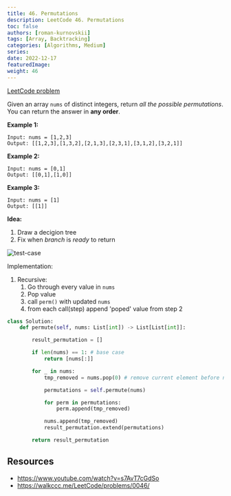 ```yaml
---
title: 46. Permutations
description: LeetCode 46. Permutations
toc: false
authors: [roman-kurnovskii]
tags: [Array, Backtracking]
categories: [Algorithms, Medium]
series:
date: 2022-12-17
featuredImage:
weight: 46
---
```


[LeetCode problem](https://leetcode.com/problems/permutations/)

Given an array `nums` of distinct integers, return *all the possible permutations*. You can return the answer in **any order**.

**Example 1:**

    Input: nums = [1,2,3]
    Output: [[1,2,3],[1,3,2],[2,1,3],[2,3,1],[3,1,2],[3,2,1]]

**Example 2:**

    Input: nums = [0,1]
    Output: [[0,1],[1,0]]

**Example 3:**

    Input: nums = [1]
    Output: [[1]]

**Idea:**

1. Draw a decigion tree
2. Fix when *branch* is *ready* to return

![test-case](../../assets/46.jpg)

Implementation:

1. Recursive:
   1. Go through every value in `nums`
   2. Pop value
   3. call `perm()` with updated `nums`
   4. from each call(step) append 'poped' value from step 2

```python
class Solution:
    def permute(self, nums: List[int]) -> List[List[int]]:

        result_permutation = []

        if len(nums) == 1: # base case
            return [nums[:]]

        for _ in nums:
            tmp_removed = nums.pop(0) # remove current element before next step

            permutations = self.permute(nums)

            for perm in permutations:
                perm.append(tmp_removed)

            nums.append(tmp_removed)
            result_permutation.extend(permutations)

        return result_permutation
```

## Resources

- <https://www.youtube.com/watch?v=s7AvT7cGdSo>
- <https://walkccc.me/LeetCode/problems/0046/>
